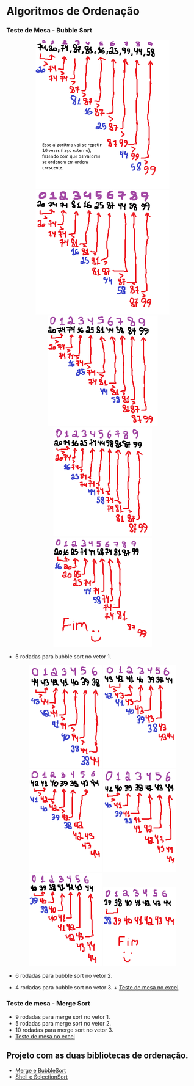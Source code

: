 # Algoritmos de Ordenação

### Teste de Mesa - Bubble Sort

<div align="center">

![Teste de mesa bubble sort rodada 1](imgs/BubbleSortAlg.png)
![Teste de mesa bubble sort rodada 2](imgs/BubbleSortAlg2.png)
![Teste de mesa bubble sort rodada 3](imgs/BubbleSortAlg3.png)
![Teste de mesa bubble sort rodada 4](imgs/BubbleSortAlg4.png)
![Teste de mesa bubble sort rodada 5](imgs/BubbleSortAlg5.png)

</div>

+ 5 rodadas para bubble sort no vetor 1.

<div align="center">

![Teste de mesa bubble sort rodada 1](imgs/BubbleSortAlg1.2.png)
![Teste de mesa bubble sort rodada 2](imgs/BubbleSortAlg2.2.png)
![Teste de mesa bubble sort rodada 3](imgs/BubbleSortAlg3.2.png)
![Teste de mesa bubble sort rodada 4](imgs/BubbleSortAlg4.2.png)
![Teste de mesa bubble sort rodada 5](imgs/BubbleSortAlg5.2.png)
![Teste de mesa bubble sort rodada 5](imgs/BubbleSortAlg6.2.png)

</div>

+ 6 rodadas para bubble sort no vetor 2.

+ 4 rodadas para bubble sort no vetor 3. + [Teste de mesa no excel](https://docs.google.com/spreadsheets/d/1ubJARKjweZnO_Kh166BXH7Tmo7DoklLi/edit?usp=drive_link&rtpof=true&sd=true)


### Teste de mesa - Merge Sort
+ 9 rodadas para merge sort no vetor 1.
+ 5 rodadas para merge sort no vetor 2.
+ 10 rodadas para merge sort no vetor 3.
+ [Teste de mesa no excel](https://docs.google.com/spreadsheets/d/1kyGHGIP9Zke3JPK_ZUQ8CrqXBn53ffSV/edit?usp=drive_link&ouid=117811544773146152975&rtpof=true&sd=true)

## Projeto com as duas bibliotecas de ordenação.
+ [Merge e BubbleSort](https://github.com/Bieelogrom/BibliotecasDeOrdenacao)
+ [Shell e SelectionSort](https://github.com/Bieelogrom/BibliotecasDeOrdenacao2)
